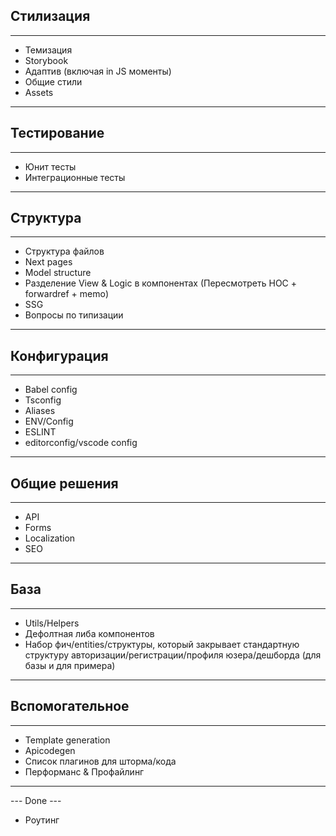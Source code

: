 ## Стилизация

---

- Темизация
- Storybook
- Адаптив (включая in JS моменты)
- Общие стили
- Assets

---

## Тестирование

---

- Юнит тесты
- Интеграционные тесты

---

## Структура

---

- Структура файлов
- Next pages
- Model structure
- Разделение View & Logic в компонентах (Пересмотреть HOC + forwardref + memo)
- SSG
- Вопросы по типизации

---

## Конфигурация

---

- Babel config
- Tsconfig
- Aliases
- ENV/Config
- ESLINT
- editorconfig/vscode config

---

## Общие решения

---

- API
- Forms
- Localization
- SEO

---

## База

---

- Utils/Helpers
- Дефолтная либа компонентов
- Набор фич/entities/структуры, который закрывает стандартную структуру авторизации/регистрации/профиля юзера/дешборда (для базы и для примера)

---

## Вспомогательное

---

- Template generation
- Apicodegen
- Список плагинов для шторма/кода
- Перформанс & Профайлинг

---

--- Done ---

- Роутинг
